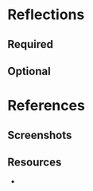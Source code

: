 <!-- Git flow:
 starting from terminal, when in git:(main), type:
 git checkout -b newBranchName
 git commit -m "commit message"
 git push --set-upstream origin newBranchName
 Then go to the GitHub repo and click: "compare & pull request", then "create pull request", then "merge pull request", then "confirm merge", then "delete branch"
 back in terminal type:
 git checkout main
 git pull
 Can start a new branch straight away, or make changes and then create the branch as above just before adding, pushing, pulling, deleting the branch
 -->

# Reflections

<!-- Provide an assignment reflection in your project README.md file. -->

## Required

<!-- • 🎯 What requirements did you achieve?
• 🎯 Were there any requirements or goals that you were unable to achieve?
• 🎯 If so, what was it that you found difficult about these tasks? -->

## Optional

<!-- 🏹 add any other reflections you would like to share about this submission, for example:
• Requesting feedback about a specific part of your submission.
• What useful external sources helped you complete the assignment (e.g Youtube tutorials)?
• What errors or bugs did you encounter while completing your assignment? How did you solve them?
• What went really well and what could have gone better? -->

# References

## Screenshots

<!-- Add screenshots of wireframe, componenet tree, planning etc. -->

## Resources

-
